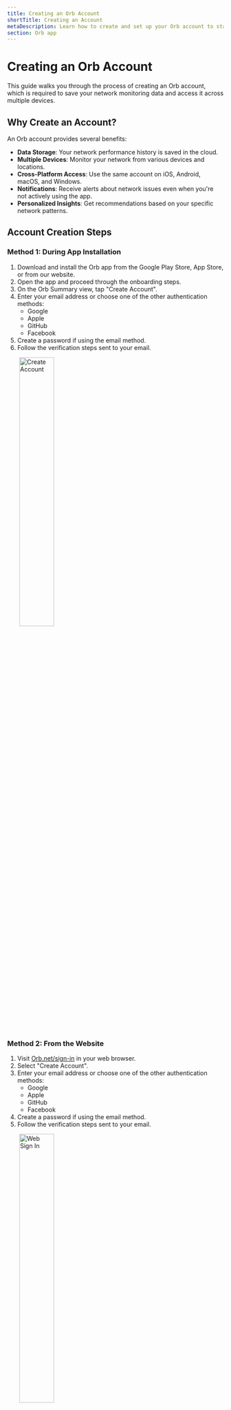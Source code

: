 ```yaml
---
title: Creating an Orb Account
shortTitle: Creating an Account
metaDescription: Learn how to create and set up your Orb account to start monitoring your network performance.
section: Orb app
---
```


# Creating an Orb Account

This guide walks you through the process of creating an Orb account, which is required to save your network monitoring data and access it across multiple devices.

## Why Create an Account?

An Orb account provides several benefits:

- **Data Storage**: Your network performance history is saved in the cloud.
- **Multiple Devices**: Monitor your network from various devices and locations.
- **Cross-Platform Access**: Use the same account on iOS, Android, macOS, and Windows.
- **Notifications**: Receive alerts about network issues even when you're not actively using the app.
- **Personalized Insights**: Get recommendations based on your specific network patterns.

## Account Creation Steps

### Method 1: During App Installation

1. Download and install the Orb app from the Google Play Store, App Store, or from our website.
2. Open the app and proceed through the onboarding steps.
3. On the Orb Summary view, tap "Create Account".
4. Enter your email address or choose one of the other authentication methods:
   - Google
   - Apple
   - GitHub
   - Facebook
5. Create a password if using the email method.
6. Follow the verification steps sent to your email.

<img src="../../images/orb-app/create-or-sign-into-account.png" alt="Create Account" width=40% style="margin-left: 2em;">

### Method 2: From the Website

1. Visit [Orb.net/sign-in](https://orb.net/sign-in) in your web browser.
2. Select "Create Account".
3. Enter your email address or choose one of the other authentication methods:
   - Google
   - Apple
   - GitHub
   - Facebook
4. Create a password if using the email method.
5. Follow the verification steps sent to your email.

<img src="../../images/orb-app/web-sign-in.png" alt="Web Sign In" width=40% style="margin-left: 2em;">

## Required Information

To create your Orb account, you'll need to provide:

- **Authentication Method**: Choose between email/password or social login (Google, Apple, GitHub, Facebook)<br>
  **or** <br>
- **Email Address**: Used for account verification and communication.
- **Password**: Create a secure password (minimum 8 characters).
- **Name** (optional): Your name for personalization.

<img src="../../images/orb-app/sign-in-portal.png" alt="Sign In Portal" width=30% style="margin-left: 2em;">

## Email Verification

After submitting your information:

1. Check your email for a verification message from Orb.
2. Click the verification link in the email.
3. You'll be redirected to confirm your account.

If you don't receive the verification email within a few minutes:

- Check your spam/junk folder.
- Ensure you entered your email address correctly.
- Try requesting a new verification email through the app.

## Account Settings

Once your account is created, you can customize your settings:

1. Open the Orb app.
2. Navigate to Account Settings by tapping the gear icon in the top right corner.
3. From here, you can:
   - Sign in and out of your account.
   - Adjust notification preferences.
   - Submit feedback or report bugs.

<img src="../../images/orb-app/orb-account-menu.png" alt="Orb Account" height=30% width=30% style="margin-left: 2em;">

## Adding Your First Sensor

After creating your account, the next step is to set up an Orb sensor:

1. In the Orb app, click on the menu (...) of the Orb you would like to add to your account.
2. Select "Link this Orb to my account".
3. Rename the device if desired (example: Home MacBook).

For more information on setting up sensors, see [Linking an Orb to your account](/docs/orb-app/linking-orb-to-account.md).

## Troubleshooting

### Can't Create an Account

If you're having trouble creating an account:

- Ensure you have a stable internet connection.
- Try a different email address.
- Check that your password meets the minimum requirements.
- Update the app to the latest version.

### Can't Log In

If you can't log in to your account:

- Verify you're using the correct email and password.
- Reset your password if necessary.
- Ensure your account has been verified via email.
- Contact <support@orb.net> if issues persist.

## Privacy and Data Usage

Orb respects your privacy. Your account information and network data are:

- Encrypted in transit and at rest.
- Used only for providing the Orb service.
- Never sold to third parties.

For more details, please review our [Privacy Policy](/privacy-policy).

## Next Steps

Now that your account is set up, learn more about:

- [Linking an Orb to your account](/docs/orb-app/linking-orb-to-account.md)
- [Orb summary view](/docs/orb-app/orb-summary-view.md)
- [Orb scores & metrics](/docs/orb-app/orb-scores-metrics.md)
